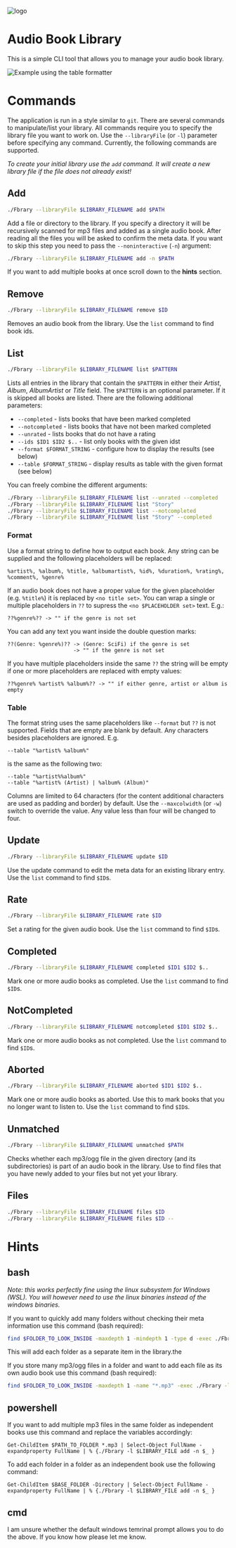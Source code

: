 ![logo](https://raw.githubusercontent.com/b0wter/fbrary/master/logo.png)

Audio Book Library
==================
This is a simple CLI tool that allows you to manage your audio book library.

![Example using the table formatter](https://raw.githubusercontent.com/b0wter/fbrary/master/example.png)

Commands
========
The application is run in a style similar to `git`. There are several commands to manipulate/list your library.
All commands require you to specify the library file you want to work on. 
Use the `--libraryFile` (or `-l`) parameter before specifying any command.
Currently, the following commands are supported.

*To create your initial library use the `add` command. It will create a new library file if the file does not already exist!*

Add
---
```bash
./Fbrary --libraryFile $LIBRARY_FILENAME add $PATH
```
Add a file or directory to the library.
If you specify a directory it will be recursively scanned for mp3 files and added as a single audio book.
After reading all the files you will be asked to confirm the meta data. 
If you want to skip this step you need to pass the `--noninteractive` (`-n`) argument:
```bash
./Fbrary --libraryFile $LIBRARY_FILENAME add -n $PATH
```
If you want to add multiple books at once scroll down to the **hints** section.

Remove
------
```bash
./Fbrary --libraryFile $LIBRARY_FILENAME remove $ID
```
Removes an audio book from the library. Use the `list` command to find book ids.

List
----
```bash
./Fbrary --libraryFile $LIBRARY_FILENAME list $PATTERN
```
Lists all entries in the library that contain the `$PATTERN` in either their _Artist_, _Album_, _AlbumArtist_ or _Title_ field.
The `$PATTERN` is an optional parameter. If it is skipped all books are listed.
There are the following additional parameters:

 * `--completed` - lists books that have been marked completed
 * `--notcompleted` - lists books that have not been marked completed
 * `--unrated` - lists books that do not have a rating
 * `--ids $ID1 $ID2 $..` - list only books with the given idst
 * `--format $FORMAT_STRING` - configure how to display the results (see below)
 * `--table $FORMAT_STRING` - display results as table with the given format (see below)

You can freely combine the different arguments:
```bash
./Fbrary --libraryFile $LIBRARY_FILENAME list --unrated --completed
./Fbrary --libraryFile $LIBRARY_FILENAME list "Story"
./Fbrary --libraryFile $LIBRARY_FILENAME list --notcompleted
./Fbrary --libraryFile $LIBRARY_FILENAME list "Story" --completed
```

### Format
Use a format string to define how to output each book. Any string can be supplied and the following placeholders will be replaced:
```
%artist%, %album%, %title, %albumartist%, %id%, %duration%, %rating%, %comment%, %genre%
```
If an audio book does not have a proper value for the given placeholder (e.g. `%title%`) it is replaced by `<no title set>`. You can wrap a single or multiple placeholders in `??` to supress the `<no $PLACEHOLDER set>` text. E.g.:
```
??%genre%?? -> "" if the genre is not set
```
You can add any text you want inside the double question marks:
```
??(Genre: %genre%)?? -> (Genre: SciFi) if the genre is set
                     -> "" if the genre is not set
```
If you have multiple placeholders inside the same `??` the string will be empty if one or more placeholders are replaced with empty values:
```
??%genre% %artist% %album%?? -> "" if either genre, artist or album is empty
```

### Table
The format string uses the same placeholders like `--format` but `??` is not supported. Fields that are empty are blank by default. Any characters besides placeholders are ignored. E.g.
```
--table "%artist% %album%"
```
is the same as the following two:
```
--table "%artist%%album%"
--table "%artist% (Artist) | %album% (Album)"
```
Columns are limited to 64 characters (for the content additional characters are used as padding and border) by default. Use the `--maxcolwidth` (or `-w`) switch to override the value. Any value less than four will be changed to four.

Update
------
```bash
./Fbrary --libraryFile $LIBRARY_FILENAME update $ID
```
Use the update command to edit the meta data for an existing library entry.
Use the `list` command to find `$ID`s.

Rate
----
```bash
./Fbrary --libraryFile $LIBRARY_FILENAME rate $ID
```
Set a rating for the given audio book.
Use the `list` command to find `$ID`s.

Completed
---------
```bash
./Fbrary --libraryFile $LIBRARY_FILENAME completed $ID1 $ID2 $..
```
Mark one or more audio books as completed.
Use the `list` command to find `$ID`s.

NotCompleted
------------
```bash
./Fbrary --libraryFile $LIBRARY_FILENAME notcompleted $ID1 $ID2 $..
```
Mark one or more audio books as not completed.
Use the `list` command to find `$ID`s.

Aborted
-------
```bash
./Fbrary --libraryFile $LIBRARY_FILENAME aborted $ID1 $ID2 $..
```
Mark one or more audio books as aborted. Use this to mark books that you no longer want to listen to.
Use the `list` command to find `$ID`s.

Unmatched
-------
```bash
./Fbrary --libraryFile $LIBRARY_FILENAME unmatched $PATH
```
Checks whether each mp3/ogg file in the given directory (and its subdirectories) is part of an audio book in the library. Use to find files that you have newly added to your files but not yet your library.

Files
-----
```bash
./Fbrary --libraryFile $LIBRARY_FILENAME files $ID
./Fbrary --libraryFile $LIBRARY_FILENAME files $ID --
```

Hints
=====

bash
----
*Note: this works perfectly fine using the linux subsystem for Windows (WSL). You will however need to use the linux binaries instead of the windows binaries.*

If you want to quickly add many folders without checking their meta information use this command (bash required):
```bash
find $FOLDER_TO_LOOK_INSIDE -maxdepth 1 -mindepth 1 -type d -exec ./Fbrary -l $LIBRARY_FILENAME add -n '{}' \;
```
This will add each folder as a separate item in the library.the

If you store many mp3/ogg files in a folder and want to add each file as its own audio book use this command (bash required):
```bash
find $FOLDER_TO_LOOK_INSIDE -maxdepth 1 -name "*.mp3" -exec ./Fbrary -l $LIBRARY_FILENAME add -n '{}' \;
```

powershell
----------
If you want to add multiple mp3 files in the same folder as independent books use this command and replace the variables accordingly:
```
Get-ChildItem $PATH_TO_FOLDER *.mp3 | Select-Object FullName -expandproperty FullName | % {./Fbrary -l $LIBRARY_FILE add -n $_ }
```
To add each folder in a folder as an independent book use the following command:
```
Get-ChildItem $BASE_FOLDER -Directory | Select-Object FullName -expandproperty FullName | % {./Fbrary -l $LIBRARY_FILE add -n $_ }
```

cmd
---
I am unsure whether the default windows temrinal prompt allows you to do the above. If you know how please let me know.
